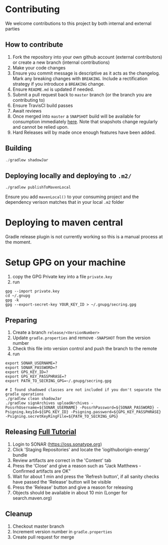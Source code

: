 # Contributing

We welcome contributions to this project by both internal and external parties

## How to contribute
1. Fork the repository into your own github account (external contributors) or create a new branch (internal contributions)
1. Make your code changes
1. Ensure you commit message is descriptive as it acts as the changelog.  Mark any breaking changes with `BREAKING`. Include a rectification strategy if you introduce a `BREAKING` change.
1. Ensure `README.md` is updated if needed. 
1. Submit a pull request back to `master` branch (or the branch you are contributing to)
1. Ensure TravisCI build passes
1. Await reviews
1. Once merged into `master` a `SNAPSHOT` build will be available for consumption immediately [here](https://oss.sonatype.org/content/repositories/snapshots/io/github/origin-energy/). Note that snapshots change regularly and cannot be relied upon.
1. Hard Releases will by made once enough features have been added. 

## Building
```java
./gradlew shadowJar
```

## Deploying locally and deploying to `.m2/`
```
./gradlew publishToMavenLocal
```
Ensure you add `mavenLocal()` to your consuming project and the dependency verison matches that in your local `.m2` folder

# Deploying to maven central
Gradle release plugin is not currently working so this is a manual process at the moment.

# Setup GPG on your machine
1. copy the GPG Private key into a file `private.key`
1. run
```
gpg --import private.key
cd ~/.gnupg
gpg -k
gpg --export-secret-key YOUR_KEY_ID > ~/.gnupg/secring.gpg
```

## Preparing
1. Create a branch `release/<VersionNumber>`
1. Update `gradle.properties` and remove `-SNAPSHOT` from the version number
1. Check this file into version control and push the branch to the remote
1. run
```
export SONAR_USERNAME=?
export SONAR_PASSWORD=?
export GPG_KEY_ID=?
export GPG_KEY_PASSPHRASE=?
export PATH_TO_SECRING_GPG=~/.gnupg/secring.gpg

# I found shadowed classes are not included if you don't separate the gradle operations
./gradlew clean shadowJar
./gradlew signArchives uploadArchives -PossrhUsername=${SONAR_USERNAME} -PossrhPassword=${SONAR_PASSWORD} -Psigning.keyId=${GPG_KEY_ID} -Psigning.password=${GPG_KEY_PASSPHRASE} -Psigning.secretKeyRingFile=${PATH_TO_SECRING_GPG}
```

## Releasing [Full Tutorial](https://central.sonatype.org/pages/ossrh-guide.html)
1. Login to SONAR (https://oss.sonatype.org)
1. Click 'Staging Repositories' and locate the 'iogithuborigin-energy' bundle
1. Review artifacts are correct in the 'Content' tab
1. Press the 'Close' and give a reason such as "Jack Matthews - Confirmed artifacts are OK"
1. Wait for about 1 min and press the 'Refresh button', if all sanity checks have passed the 'Release' button will be visible
1. Press the 'Release' button and give a reason for releasing
1. Objects should be available in about 10 min (Longer for search.maven.org)

## Cleanup
1. Checkout master branch
1. Increment version number in `gradle.properties`
1. Create pull request for merge